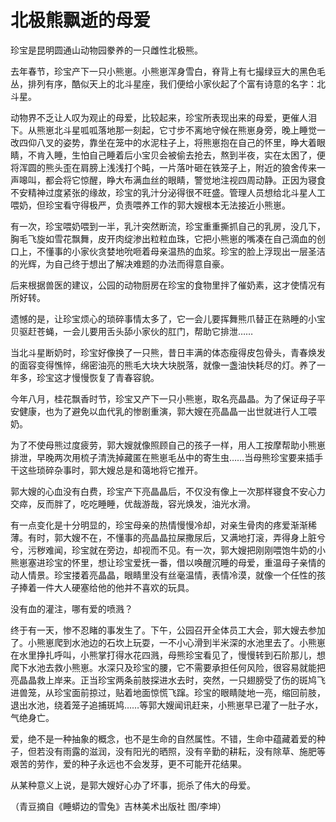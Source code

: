 # 北极熊飘逝的母爱

珍宝是昆明圆通山动物园豢养的一只雌性北极熊。 

去年春节，珍宝产下一只小熊崽。小熊崽浑身雪白，脊背上有七撮绿豆大的黑色毛丛，排列有序，酷似天上的北斗星座，我们便给小家伙起了个富有诗意的名字：北斗星。 

动物界不乏让人叹为观止的母爱，比较起来，珍宝所表现出来的母爱，更催人泪下。从熊崽北斗星呱呱落地那一刻起，它寸步不离地守候在熊崽身旁，晚上睡觉一改四仰八叉的姿势，靠坐在笼中的水泥柱子上，将熊崽抱在自己的怀里，睁大着眼睛，不肯入睡，生怕自己睡着后小宝贝会被偷去抢去，熬到半夜，实在太困了，便将浑圆的熊头歪在肩膀上浅浅打个盹，一片落叶砸在铁笼子上，附近的狼舍传来一声嗥叫，都会将它惊醒，睁大布满血丝的眼睛，警觉地注视四周动静。正因为寝食不安精神过度紧张的缘故，珍宝的乳汁分泌得很不旺盛。管理人员想给北斗星人工喂奶，但珍宝看守得极严，负责喂养工作的郭大嫂根本无法接近小熊崽。 

有一次，珍宝喂奶喂到一半，乳汁突然断流，珍宝重重撕抓自己的乳房，没几下，胸毛飞旋如雪花飘舞，皮开肉绽渗出粒粒血珠，它把小熊崽的嘴凑在自己滴血的创口上，不懂事的小家伙贪婪地吮咂着母亲温热的血浆。珍宝的脸上浮现出一层圣洁的光辉，为自己终于想出了解决难题的办法而得意自豪。 

后来根据兽医的建议，公园的动物厨房在珍宝的食物里拌了催奶素，这才使情况有所好转。 

遗憾的是，让珍宝烦心的琐碎事情太多了，它一会儿要挥舞熊爪替正在熟睡的小宝贝驱赶苍蝇，一会儿要用舌头舔小家伙的肛门，帮助它排泄…… 

当北斗星断奶时，珍宝好像换了一只熊，昔日丰满的体态瘦得皮包骨头，青春焕发的面容变得憔悴，绵密油亮的熊毛大块大块脱落，就像一盏油快耗尽的灯。养了一年多，珍宝这才慢慢恢复了青春容貌。 

今年八月，桂花飘香时节，珍宝又产下一只小熊崽，取名亮晶晶。为了保证母子平安健康，也为了避免以血代乳的惨剧重演，郭大嫂在亮晶晶一出世就进行人工喂奶。 

为了不使母熊过度疲劳，郭大嫂就像照顾自己的孩子一样，用人工按摩帮助小熊崽排泄，早晚两次用梳子清洗掉藏匿在熊崽毛丛中的寄生虫……当母熊珍宝要来插手干这些琐碎杂事时，郭大嫂总是和蔼地将它推开。 

郭大嫂的心血没有白费，珍宝产下亮晶晶后，不仅没有像上一次那样寝食不安心力交瘁，反而胖了，吃吃睡睡，优哉游哉，容光焕发，油光水滑。 

有一点变化是十分明显的，珍宝母亲的热情慢慢冷却，对亲生骨肉的疼爱渐渐稀薄。有时，郭大嫂不在，不懂事的亮晶晶拉屎撒尿后，又满地打滚，弄得身上脏兮兮，污秽难闻，珍宝就在旁边，却视而不见。有一次，郭大嫂把刚刚喂饱牛奶的小熊崽塞进珍宝的怀里，想让珍宝爱抚一番，借以唤醒沉睡的母爱，重温母子亲情的动人情景。珍宝搂着亮晶晶，眼睛里没有丝毫温情，表情冷漠，就像一个任性的孩子捧着一件大人硬塞给他的他并不喜欢的玩具。 

没有血的灌注，哪有爱的喷溅？ 

终于有一天，惨不忍睹的事发生了。下午，公园召开全体员工大会，郭大嫂去参加了。小熊崽爬到水池边的石坎上玩耍，一不小心滑到半米深的水池里去了。小熊崽在水里挣扎呼叫，小熊掌打得水花四溅，母熊珍宝看见了，慢慢转到石阶那儿，想爬下水池去救小熊崽。水深只及珍宝的腰，它不需要承担任何风险，很容易就能把亮晶晶救上岸来。正当珍宝两条前肢探进水去时，突然，一只翅膀受了伤的斑鸠飞进兽笼，从珍宝面前掠过，贴着地面惊慌飞蹿。珍宝的眼睛陡地一亮，缩回前肢，退出水池，绕着笼子追捕斑鸠……等郭大嫂闻讯赶来，小熊崽早已灌了一肚子水，气绝身亡。 

爱，绝不是一种抽象的概念，也不是生命的自然属性。不错，生命中蕴藏着爱的种子，但若没有雨露的滋润，没有阳光的晒照，没有辛勤的耕耘，没有除草、施肥等艰苦的劳作，爱的种子永远也不会发芽，更不可能开花结果。 

从某种意义上说，是郭大嫂好心办了坏事，扼杀了伟大的母爱。 

（青豆摘自《睡蟒边的雪兔》吉林美术出版社 图/李坤）
